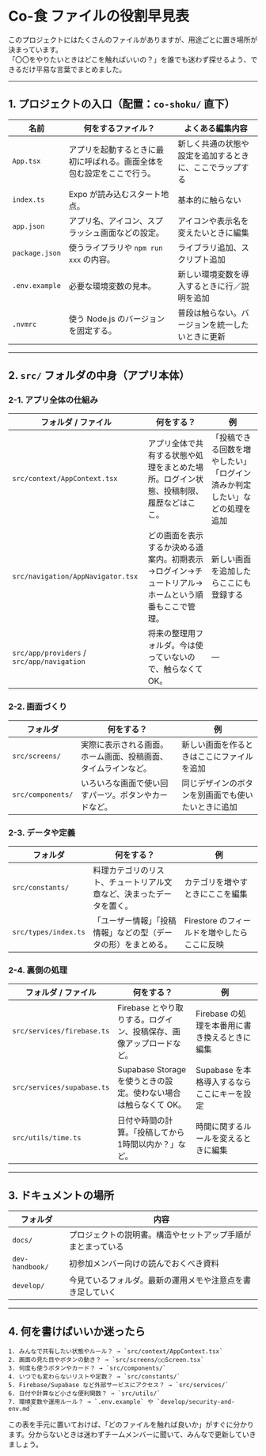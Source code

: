 # Co-食 ファイルの役割早見表

このプロジェクトにはたくさんのファイルがありますが、用途ごとに置き場所が決まっています。  
「〇〇をやりたいときはどこを触ればいいの？」を誰でも迷わず探せるよう、できるだけ平易な言葉でまとめました。

---

## 1. プロジェクトの入口（配置：`co-shoku/` 直下）

| 名前 | 何をするファイル？ | よくある編集内容 |
| ---- | ---------------- | ---------------- |
| `App.tsx` | アプリを起動するときに最初に呼ばれる。画面全体を包む設定をここで行う。 | 新しく共通の状態や設定を追加するときに、ここでラップする |
| `index.ts` | Expo が読み込むスタート地点。 | 基本的に触らない |
| `app.json` | アプリ名、アイコン、スプラッシュ画面などの設定。 | アイコンや表示名を変えたいときに編集 |
| `package.json` | 使うライブラリや `npm run xxx` の内容。 | ライブラリ追加、スクリプト追加 |
| `.env.example` | 必要な環境変数の見本。 | 新しい環境変数を導入するときに行／説明を追加 |
| `.nvmrc` | 使う Node.js のバージョンを固定する。 | 普段は触らない。バージョンを統一したいときに更新 |

---

## 2. `src/` フォルダの中身（アプリ本体）

### 2-1. アプリ全体の仕組み

| フォルダ / ファイル | 何をする？ | 例 |
| ------------------- | --------- | -- |
| `src/context/AppContext.tsx` | アプリ全体で共有する状態や処理をまとめた場所。ログイン状態、投稿制限、履歴などはここ。 | 「投稿できる回数を増やしたい」「ログイン済みか判定したい」などの処理を追加 |
| `src/navigation/AppNavigator.tsx` | どの画面を表示するか決める道案内。初期表示→ログイン→チュートリアル→ホームという順番もここで管理。 | 新しい画面を追加したらここにも登録する |
| `src/app/providers` / `src/app/navigation` | 将来の整理用フォルダ。今は使っていないので、触らなくて OK。 | ― |

### 2-2. 画面づくり

| フォルダ | 何をする？ | 例 |
| -------- | --------- | -- |
| `src/screens/` | 実際に表示される画面。ホーム画面、投稿画面、タイムラインなど。 | 新しい画面を作るときはここにファイルを追加 |
| `src/components/` | いろいろな画面で使い回すパーツ。ボタンやカードなど。 | 同じデザインのボタンを別画面でも使いたいときに追加 |

### 2-3. データや定義

| フォルダ | 何をする？ | 例 |
| -------- | --------- | -- |
| `src/constants/` | 料理カテゴリのリスト、チュートリアル文章など、決まったデータを置く。 | カテゴリを増やすときにここを編集 |
| `src/types/index.ts` | 「ユーザー情報」「投稿情報」などの型（データの形）をまとめる。 | Firestore のフィールドを増やしたらここに反映 |

### 2-4. 裏側の処理

| フォルダ / ファイル | 何をする？ | 例 |
| ------------------- | --------- | -- |
| `src/services/firebase.ts` | Firebase とやり取りする。ログイン、投稿保存、画像アップロードなど。 | Firebase の処理を本番用に書き換えるときに編集 |
| `src/services/supabase.ts` | Supabase Storage を使うときの設定。使わない場合は触らなくて OK。 | Supabase を本格導入するならここにキーを設定 |
| `src/utils/time.ts` | 日付や時間の計算。「投稿してから1時間以内か？」など。 | 時間に関するルールを変えるときに編集 |

---

## 3. ドキュメントの場所

| フォルダ | 内容 |
| -------- | ---- |
| `docs/` | プロジェクトの説明書。構造やセットアップ手順がまとまっている |
| `dev-handbook/` | 初参加メンバー向けの読んでおくべき資料 |
| `develop/` | 今見ているフォルダ。最新の運用メモや注意点を書き足していく |

---

## 4. 何を書けばいいか迷ったら

```
1. みんなで共有したい状態やルール？ → `src/context/AppContext.tsx`
2. 画面の見た目やボタンの動き？ → `src/screens/○○Screen.tsx`
3. 何度も使うボタンやカード？ → `src/components/`
4. いつでも変わらないリストや定数？ → `src/constants/`
5. Firebase/Supabase など外部サービスにアクセス？ → `src/services/`
6. 日付や計算など小さな便利関数？ → `src/utils/`
7. 環境変数や運用ルール？ → `.env.example` や `develop/security-and-env.md`
```

この表を手元に置いておけば、「どのファイルを触れば良いか」がすぐに分かります。分からないときは迷わずチームメンバーに聞いて、みんなで更新していきましょう。
